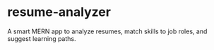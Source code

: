 # resume-analyzer
A smart MERN app to analyze resumes, match skills to job roles, and suggest learning paths.
